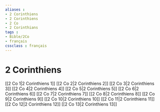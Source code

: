 ```yaml
---
aliases : 
- 2 Corinthiens
- 2 Corinthiens
- 2 Co
- 2 Corinthians
tags : 
- Bible/2Co
- français
cssclass : français
---
```


# 2 Corinthiens

[[2 Co 1|2 Corinthiens 1]]
[[2 Co 2|2 Corinthiens 2]]
[[2 Co 3|2 Corinthiens 3]]
[[2 Co 4|2 Corinthiens 4]]
[[2 Co 5|2 Corinthiens 5]]
[[2 Co 6|2 Corinthiens 6]]
[[2 Co 7|2 Corinthiens 7]]
[[2 Co 8|2 Corinthiens 8]]
[[2 Co 9|2 Corinthiens 9]]
[[2 Co 10|2 Corinthiens 10]]
[[2 Co 11|2 Corinthiens 11]]
[[2 Co 12|2 Corinthiens 12]]
[[2 Co 13|2 Corinthiens 13]]
